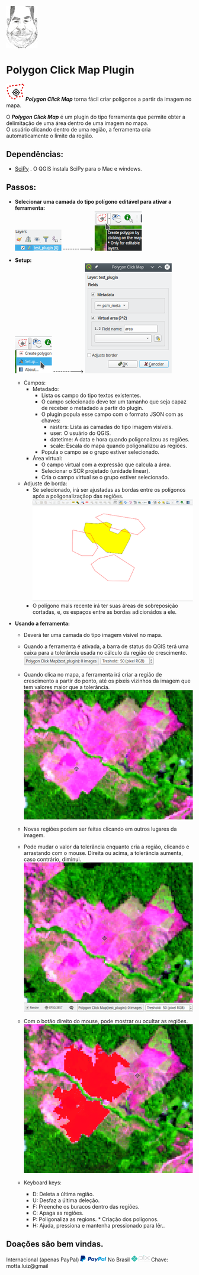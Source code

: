 ![Polygon layer](./resources/avatar.jpg "Me")  

# Polygon Click Map Plugin  
![Plugin](./resources/polygonclickmap.svg "Plugin") ***Polygon Click Map*** torna fácil criar polígonos a partir da imagem no mapa.  

O ***Polygon Click Map*** é um plugin do tipo ferramenta que permite obter a delimitação de uma área dentro de uma imagem no mapa.  
O usuário clicando dentro de uma região, a ferramenta cria automaticamente o limite da região.  

## Dependências:  
* [SciPy](https://www.scipy.org/install.html) . O QGIS instala SciPy para o Mac e windows.  

## Passos:

* **Selecionar uma camada do tipo polígono editável para ativar a ferramenta:**  
![Polygon layer](./resources_wiki/polygon_editable.png "Polygon editable") ----------> ![Plugin active](./resources_wiki/plugin_active.png "Plugin activate")
* **Setup:**  
![Setup](./resources_wiki/setup.png "Setup")  ----------> ![Dialog setup](./resources_wiki/setup_dlg.png "Dialog setup")  
  * Campos:
    * Metadado:
      * Lista os campo do tipo textos existentes.
      * O campo selecionado deve ter um tamanho que seja capaz de receber o metadado a partir do plugin.
      * O plugin popula esse campo com o formato JSON com as chaves:
        * rasters: Lista as camadas do tipo imagem visíveis.
        * user: O usuário do QGIS.
        * datetime: A data e hora quando poligonalizou as regiões.
        * scale: Escala do mapa  quando poligonalizou as regiões.
      * Popula o campo se o grupo estiver selecionado.
    * Área virtual:
      * O campo virtual com a expressão que calcula a área.
      * Selecionar o SCR projetado (unidade linear).
      * Cria o campo virtual se o grupo estiver selecionado.
  * Adjuste de borda:
      * Se selecionado, irá ser ajustadas as bordas entre os polígonos após a poligonalizaçãop das regiões.
  ![Ajusts border](./resources_wiki/ajustborder.gif "Adjusts border")
      * O polígono mais recente irá ter suas áreas de sobreposição cortadas, e, os espaços entre as bordas adicionádos a ele.

* **Usando a ferramenta:**    
  * Deverá ter uma camada do tipo imagem visível no mapa.
  * Quando a ferramenta é ativada, a barra de status do QGIS terá uma caixa para a tolerância usada no cálculo da região de crescimento. ![Threshold](./resources_wiki/threshold_box.png "Threshold box")
  * Quando clica no mapa, a ferramenta irá criar a região de crescimento a partir do ponto, até os pixeis vizinhos da imagem que tem valores maior que a tolerância.  
  ![Tool one click](./resources_wiki/tool_one_click.gif "Tool one click")
  * Novas regiões podem ser feitas clicando em outros lugares da imagem.
  * Pode mudar o valor da tolerância enquanto cria a região, clicando e arrastando com o mouse. Direita ou acima, a tolerância aumenta, caso contrário, diminui.  
  ![Tool drag](./resources_wiki/tool_drag.gif "Tool drag")
  * Com o botão direito do mouse, pode mostrar ou ocultar as regiões.  
  ![Tool right](./resources_wiki/tool_right.gif "Tool right")  

  * Keyboard keys:
    * D: Deleta a última região.
    * U: Desfaz a última deleção.
    * F: Preenche os buracos dentro das regiões.
    * C: Apaga as regiões.
    * P: Poligonaliza as regions. * Criação dos polígonos.
    * H: Ajuda, pressiona e mantenha pressionado para lêr..
    
## Doações são bem vindas.  
Internacional (apenas PayPal)
[<img src="./resources/paypal.png">](https://www.paypal.com/donate?hosted_button_id=C28ATQWT4VTTQ) No Brasil ![Pix](./resources/pix.png "Pix") Chave: motta.luiz@gmail